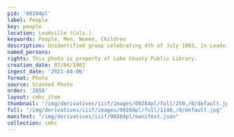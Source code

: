 ```yaml
---
pid: '00284pl'
label: People
key: people
location: Leadville (Colo.)
keywords: People, Men, Women, Children
description: Unidentified group celebrating 4th of July 1903, in Leadville, Colorado
named_persons: 
rights: This photo is property of Lake County Public Library.
creation_date: 07/04/1903
ingest_date: '2021-04-06'
format: Photo
source: Scanned Photo
order: '2856'
layout: cmhc_item
thumbnail: "/img/derivatives/iiif/images/00284pl/full/250,/0/default.jpg"
full: "/img/derivatives/iiif/images/00284pl/full/1140,/0/default.jpg"
manifest: "/img/derivatives/iiif/00284pl/manifest.json"
collection: cmhc
---
```

